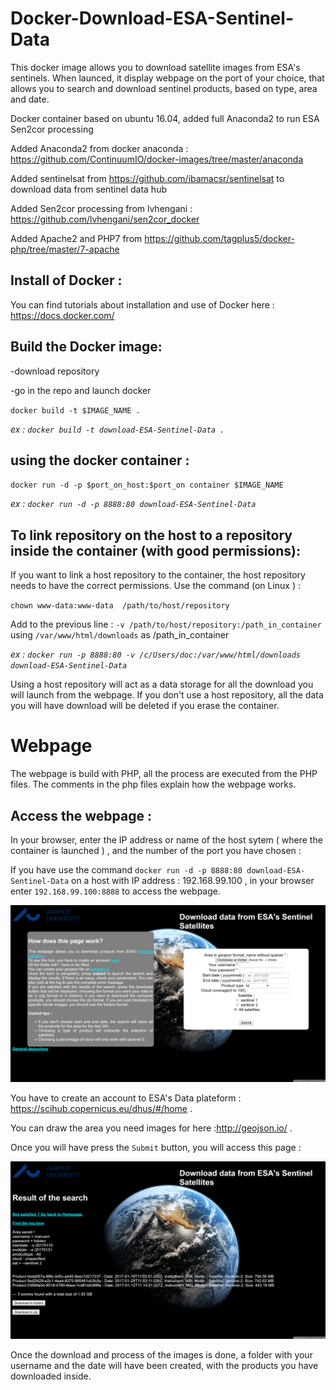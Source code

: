 # Docker-Download-ESA-Sentinel-Data

This docker image allows you to download satellite images from ESA's sentinels. When launced, it display  webpage on the port of your choice, that allows you to search and download sentinel products, based on type, area and date.

Docker container based on ubuntu 16.04, added full Anaconda2 to run ESA Sen2cor processing

Added Anaconda2 from docker anaconda : https://github.com/ContinuumIO/docker-images/tree/master/anaconda

Added sentinelsat from https://github.com/ibamacsr/sentinelsat to download data from sentinel data hub

Added Sen2cor processing from lvhengani : https://github.com/lvhengani/sen2cor_docker

Added Apache2 and PHP7 from https://github.com/tagplus5/docker-php/tree/master/7-apache

## Install of Docker :

You can find tutorials about installation and use of Docker here : https://docs.docker.com/

## Build the Docker image:
-download repository

-go in the repo and launch docker

`docker build -t $IMAGE_NAME .`

*ex : `docker build -t download-ESA-Sentinel-Data .`*

## using the docker container :

`docker run -d -p $port_on_host:$port_on container $IMAGE_NAME`

*ex : `docker run -d -p 8888:80 download-ESA-Sentinel-Data`*

## To link  repository on the host to a repository inside the container (with good permissions):

If you want to link a host repository to the container, the host repository needs to have the correct permissions. Use the command (on Linux ) :

`chown www-data:www-data  /path/to/host/repository`

Add to the previous line : `-v /path/to/host/repository:/path_in_container` using `/var/www/html/downloads` as /path_in_container

*ex :  `docker run -p 8888:80 -v /c/Users/doc:/var/www/html/downloads  download-ESA-Sentinel-Data`*

Using a host repository will act as a data storage for all the download you will launch from the webpage. If you don't use a host repository, all the data you will have download will be deleted if you erase the container.



# Webpage

The webpage is build with PHP, all the process are executed from the PHP files. The comments in the php files explain how the webpage works.

## Access the webpage :

In your browser, enter the IP address or name of the host sytem ( where the container is launched ) , and the number of the port you have chosen :

If you have use the command `docker run -d -p 8888:80 download-ESA-Sentinel-Data` on a host with IP address : 192.168.99.100 , in your browser enter `192.168.99.100:8888` to access the webpage.

![webpage_home](https://github.com/manusrn/img/blob/master/webpage_home.png)

You have to create an account to ESA's Data plateform : https://scihub.copernicus.eu/dhus/#/home .

You can draw the area you need images for here :http://geojson.io/ .

Once you will have press the `Submit` button, you will access this page :

![webpage_search](https://github.com/manusrn/img/blob/master/webpage_search.png)

Once the download and process of the images is done, a folder with your username and the date will have been created, with the products you have downloaded inside.
